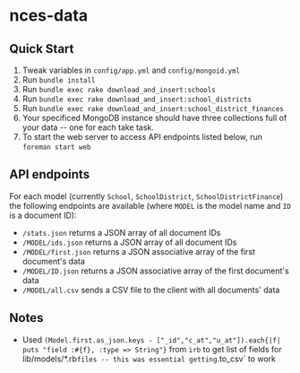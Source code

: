 nces-data
=========

Quick Start
-----------
1. Tweak variables in `config/app.yml` and `config/mongoid.yml`
2. Run `bundle install`
3. Run `bundle exec rake download_and_insert:schools`
4. Run `bundle exec rake download_and_insert:school_districts`
5. Run `bundle exec rake download_and_insert:school_district_finances`
6. Your specificed MongoDB instance should have three collections full of your data -- one for each take task.
7. To start the web server to access API endpoints listed below, run `foreman start web`

API endpoints
-------------
For each model (currently `School`, `SchoolDistrict`, `SchoolDistrictFinance`) the following endpoints are available (where `MODEL` is the model name and `ID` is a document ID):
- `/stats.json` returns a JSON array of all document IDs
- `/MODEL/ids.json` returns a JSON array of all document IDs
- `/MODEL/first.json` returns a JSON associative array of the first document's data
- `/MODEL/ID.json` returns a JSON associative array of the first document's data
- `/MODEL/all.csv` sends a CSV file to the client with all documents' data

Notes
-----
- Used `(Model.first.as_json.keys - ["_id","c_at","u_at"]).each{|f| puts "field :#{f}, :type => String"}` from `irb` to get list of fields for lib/models/*.rb` files -- this was essential getting `.to_csv` to work

